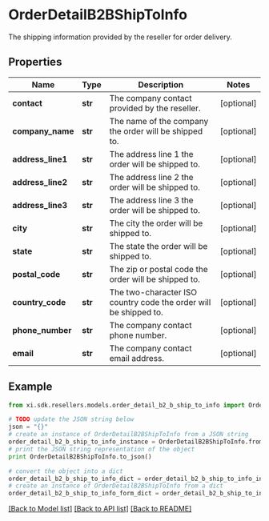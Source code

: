 # OrderDetailB2BShipToInfo

The shipping information provided by the reseller for order delivery.

## Properties

Name | Type | Description | Notes
------------ | ------------- | ------------- | -------------
**contact** | **str** | The company contact provided by the reseller. | [optional] 
**company_name** | **str** | The name of the company the order will be shipped to. | [optional] 
**address_line1** | **str** | The address line 1 the order will be shipped to. | [optional] 
**address_line2** | **str** | The address line 2 the order will be shipped to. | [optional] 
**address_line3** | **str** | The address line 3 the order will be shipped to. | [optional] 
**city** | **str** | The city the order will be shipped to. | [optional] 
**state** | **str** | The state the order will be shipped to. | [optional] 
**postal_code** | **str** | The zip or postal code the order will be shipped to. | [optional] 
**country_code** | **str** | The two-character ISO country code the order will be shipped to. | [optional] 
**phone_number** | **str** | The company contact phone number. | [optional] 
**email** | **str** | The company contact email address. | [optional] 

## Example

```python
from xi.sdk.resellers.models.order_detail_b2_b_ship_to_info import OrderDetailB2BShipToInfo

# TODO update the JSON string below
json = "{}"
# create an instance of OrderDetailB2BShipToInfo from a JSON string
order_detail_b2_b_ship_to_info_instance = OrderDetailB2BShipToInfo.from_json(json)
# print the JSON string representation of the object
print OrderDetailB2BShipToInfo.to_json()

# convert the object into a dict
order_detail_b2_b_ship_to_info_dict = order_detail_b2_b_ship_to_info_instance.to_dict()
# create an instance of OrderDetailB2BShipToInfo from a dict
order_detail_b2_b_ship_to_info_form_dict = order_detail_b2_b_ship_to_info.from_dict(order_detail_b2_b_ship_to_info_dict)
```
[[Back to Model list]](../README.md#documentation-for-models) [[Back to API list]](../README.md#documentation-for-api-endpoints) [[Back to README]](../README.md)


